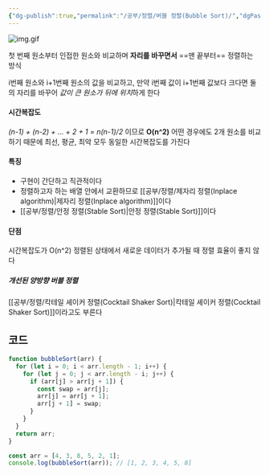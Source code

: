 ```yaml
---
{"dg-publish":true,"permalink":"/공부/정렬/버블 정렬(Bubble Sort)/","dgPassFrontmatter":true}
---
```


![img.gif](/img/user/%EC%B2%A8%EB%B6%80%ED%8C%8C%EC%9D%BC/img.gif)

첫 번째 원소부터 인접한 원소와 비교하며 **자리를 바꾸면서** ==맨 끝부터== 정렬하는 방식

i번째 원소와 i+1번째 원소의 값을 비교하고,
만약 i번째 값이 i+1번째 값보다 크다면
둘의 자리를 바꾸어 *값이 큰 원소가 뒤에 위치*하게 한다

#### 시간복잡도
*(n-1) + (n-2) + ... + 2 + 1 = n(n-1)/2* 이므로 **O(n^2)**
어떤 경우에도 2개 원소를 비교하기 때문에 최선, 평균, 최악 모두 동일한 시간복잡도를 가진다

#### 특징
- 구현이 간단하고 직관적이다
- 정렬하고자 하는 배열 안에서 교환하므로  [[공부/정렬/제자리 정렬(Inplace algorithm)\|제자리 정렬(Inplace algorithm)]]이다
- [[공부/정렬/안정 정렬(Stable Sort)\|안정 정렬(Stable Sort)]]이다

#### 단점
시간복잡도가 O(n^2)
정렬된 상태에서 새로운 데이터가 추가될 때 정렬 효율이 좋지 않다

##### 개선된 양방향 버블 정렬
[[공부/정렬/칵테일 셰이커 정렬(Cocktail Shaker Sort)\|칵테일 셰이커 정렬(Cocktail Shaker Sort)]]이라고도 부른다



## 코드
```javascript
function bubbleSort(arr) {
  for (let i = 0; i < arr.length - 1; i++) {
    for (let j = 0; j < arr.length - i; j++) {
      if (arr[j] > arr[j + 1]) {
        const swap = arr[j];
        arr[j] = arr[j + 1];
        arr[j + 1] = swap;
      }
    }
  }
  return arr;
}

const arr = [4, 3, 8, 5, 2, 1];
console.log(bubbleSort(arr)); // [1, 2, 3, 4, 5, 8]
```